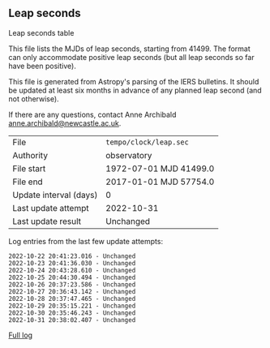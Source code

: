 
## Leap seconds

Leap seconds table

This file lists the MJDs of leap seconds, starting from 41499.
The format can only accommodate positive leap seconds (but all
leap seconds so far have been positive).

This file is generated from Astropy's parsing of the IERS
bulletins. It should be updated at least six months in advance
of any planned leap second (and not otherwise).

If there are any questions, contact Anne Archibald
<anne.archibald@newcastle.ac.uk>.

|     |     |
|:--- |:--- |
| File | `tempo/clock/leap.sec` |
| Authority | observatory |
| File start | 1972-07-01 MJD 41499.0 |
| File end | 2017-01-01 MJD 57754.0 |
| Update interval (days) | 0 |
| Last update attempt | 2022-10-31 |
| Last update result | Unchanged |

Log entries from the last few update attempts:
```
2022-10-22 20:41:23.016 - Unchanged
2022-10-23 20:41:36.030 - Unchanged
2022-10-24 20:43:28.610 - Unchanged
2022-10-25 20:44:30.494 - Unchanged
2022-10-26 20:37:23.586 - Unchanged
2022-10-27 20:36:43.142 - Unchanged
2022-10-28 20:37:47.465 - Unchanged
2022-10-29 20:35:15.221 - Unchanged
2022-10-30 20:35:46.243 - Unchanged
2022-10-31 20:38:02.407 - Unchanged
```
[Full log](https://raw.githubusercontent.com/ipta/pulsar-clock-corrections/main/log/tempo/clock/leap.sec.log)
